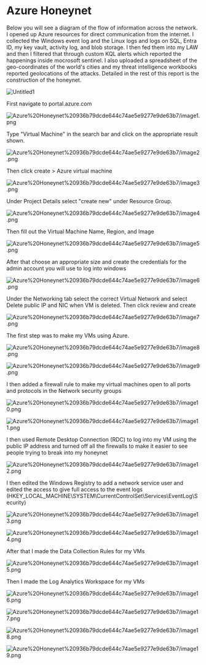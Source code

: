 # Azure Honeynet

Below you will see a diagram of the flow of information across the network. I opened up Azure resources for direct communication from the internet. I collected the Windows event log and the Linux logs and logs on SQL, Entra ID, my key vault, activity log, and blob storage. I then fed them into my LAW and then I filtered that through custom KQL alerts which reported the happenings inside mocrosoft sentinel. I also uploaded a spreadsheet of the geo-coordinates of the world's cities and my threat intelligence workbooks reported geolocations of the attacks. Detailed in the rest of this report is the construction of the honeynet.

![Untitled1](https://github.com/jsom98/Pictures/blob/main/Bad%20Actor%20Diagram.drawio%20(1).png)

First navigate to portal.azure.com

![Azure%20Honeynet%20936b79dcde644c74ae5e9277e9de63b7/image1.png](https://github.com/jsom98/Pictures/blob/main/image1%20(1).png)

Type "Virtual Machine" in the search bar and click on the appropriate result shown.

![Azure%20Honeynet%20936b79dcde644c74ae5e9277e9de63b7/image2.png](https://github.com/ifeoluwapoadedeji/pictures/blob/main/image2%20(1).png)

Then click create > Azure virtual machine

![Azure%20Honeynet%20936b79dcde644c74ae5e9277e9de63b7/image3.png](https://github.com/ifeoluwapoadedeji/pictures/blob/main/image3.png)

Under Project Details select "create new" under Resource Group.

![Azure%20Honeynet%20936b79dcde644c74ae5e9277e9de63b7/image4.png](https://github.com/ifeoluwapoadedeji/pictures/blob/main/Image4.png)

Then fill out the Virtual Machine Name, Region, and Image

![Azure%20Honeynet%20936b79dcde644c74ae5e9277e9de63b7/image5.png](https://github.com/ifeoluwapoadedeji/pictures/blob/main/Image5.png)

After that choose an appropriate size and create the credentials for the admin account you will use to log into windows

![Azure%20Honeynet%20936b79dcde644c74ae5e9277e9de63b7/image6.png](https://github.com/ifeoluwapoadedeji/pictures/blob/main/Image6.png)

Under the Networking tab select the correct Virtual Network and select Delete public IP and NIC when VM is deleted. Then click review and create

![Azure%20Honeynet%20936b79dcde644c74ae5e9277e9de63b7/image7.png](https://github.com/ifeoluwapoadedeji/pictures/blob/main/Image7.png)

The first step was to make my VMs using Azure.

![Azure%20Honeynet%20936b79dcde644c74ae5e9277e9de63b7/image8.png](https://github.com/ifeoluwapoadedeji/pictures/blob/main/Image8.png)

![Azure%20Honeynet%20936b79dcde644c74ae5e9277e9de63b7/image9.png](https://github.com/ifeoluwapoadedeji/pictures/blob/main/image9.png)

I then added a firewall rule to make my virtual machines open to all ports and protocols in the Network security groups

![Azure%20Honeynet%20936b79dcde644c74ae5e9277e9de63b7/image10.png](https://github.com/ifeoluwapoadedeji/pictures/blob/main/image10.png)

![Azure%20Honeynet%20936b79dcde644c74ae5e9277e9de63b7/image11.png](https://github.com/ifeoluwapoadedeji/pictures/blob/main/image11.png)

I then used Remote Desktop Connection (RDC) to log into my VM using the public IP address and turned off all the firewalls to make it easier to see people trying to break into my honeynet

![Azure%20Honeynet%20936b79dcde644c74ae5e9277e9de63b7/image12.png](https://github.com/ifeoluwapoadedeji/pictures/blob/main/image12.png)

I then edited the Windows Registry to add a network service user and edited the access to give full access to the event logs (HKEY_LOCAL_MACHINE\SYSTEM\CurrentControlSet\Services\EventLog\Security)

![Azure%20Honeynet%20936b79dcde644c74ae5e9277e9de63b7/image13.png](https://github.com/ifeoluwapoadedeji/pictures/blob/main/Screenshot%202024-02-18%20165756.png)

![Azure%20Honeynet%20936b79dcde644c74ae5e9277e9de63b7/image14.png](https://github.com/ifeoluwapoadedeji/pictures/blob/main/Screenshot%202024-02-18%20165812.png)

After that I made the Data Collection Rules for my VMs

![Azure%20Honeynet%20936b79dcde644c74ae5e9277e9de63b7/image15.png](https://github.com/ifeoluwapoadedeji/pictures/blob/main/image15.png)

Then I made the Log Analytics Workspace for my VMs

![Azure%20Honeynet%20936b79dcde644c74ae5e9277e9de63b7/image16.png](https://github.com/ifeoluwapoadedeji/pictures/blob/main/image16.png)

![Azure%20Honeynet%20936b79dcde644c74ae5e9277e9de63b7/image17.png](https://github.com/ifeoluwapoadedeji/pictures/blob/main/image17.png)

![Azure%20Honeynet%20936b79dcde644c74ae5e9277e9de63b7/image18.png](https://github.com/ifeoluwapoadedeji/pictures/blob/main/image18.png)

![Azure%20Honeynet%20936b79dcde644c74ae5e9277e9de63b7/image19.png](https://github.com/ifeoluwapoadedeji/pictures/blob/main/image19.png)
